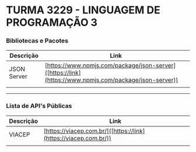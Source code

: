 # TURMA 3229 - LINGUAGEM DE PROGRAMAÇÃO 3

### Bibliotecas e Pacotes 
| Descrição |Link
|-----------|----
|JSON Server|[https://www.npmjs.com/package/json-server]([https://link](https://www.npmjs.com/package/json-server))
|           |
----------

### Lista de API's Públicas
| Descrição |Link
|-----------|----
|VIACEP|[https://viacep.com.br/]([https://link](https://viacep.com.br/))
|           |
